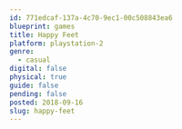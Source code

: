 ```yaml
---
id: 771edcaf-137a-4c70-9ec1-00c508843ea6
blueprint: games
title: Happy Feet
platform: playstation-2
genre:
  - casual
digital: false
physical: true
guide: false
pending: false
posted: 2018-09-16
slug: happy-feet
---
```

